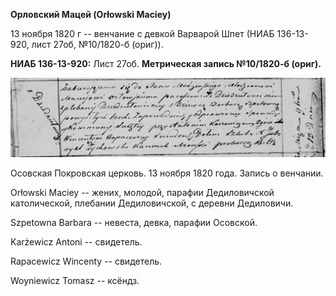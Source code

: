 **Орловский Мацей (Orłowski Maciey)**

13 ноября 1820 г -- венчание с девкой Варварой Шпет (НИАБ 136-13-920,
лист 27об, №10/1820-б (ориг)).

**НИАБ 136-13-920:** Лист 27об. **Метрическая запись №10/1820-б
(ориг).**

![](./media/47cf9469891aa16b422f40597e6d8dec62266ea0.png)

Осовская Покровская церковь. 13 ноября 1820 года. Запись о венчании.

Orłowski Maciey -- жених, молодой, парафии Дедиловичской католической,
плебании Дедиловичской, с деревни Дедиловичи.

Szpetowna Barbara -- невеста, девка, парафии Осовской.

Karżewicz Antoni -- свидетель.

Rapacewicz Wincenty -- свидетель.

Woyniewicz Tomasz -- ксёндз.
